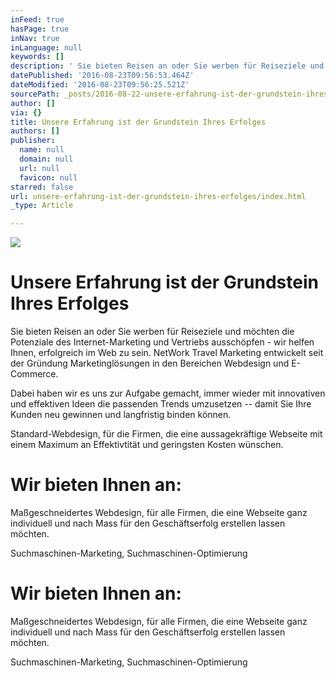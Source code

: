 ```yaml
---
inFeed: true
hasPage: true
inNav: true
inLanguage: null
keywords: []
description: ' Sie bieten Reisen an oder Sie werben für Reiseziele und möchten die Potenziale des Internet-Marketing und Vertriebs ausschöpfen - wir helfen Ihnen, erfolgreich im Web zu sein. NetWork Travel Marketing entwickelt seit der Gründung Marketinglösungen in den Bereichen Webdesign und E-Commerce.'
datePublished: '2016-08-23T09:56:53.464Z'
dateModified: '2016-08-23T09:56:25.521Z'
sourcePath: _posts/2016-08-22-unsere-erfahrung-ist-der-grundstein-ihres-erfolges.md
author: []
via: {}
title: Unsere Erfahrung ist der Grundstein Ihres Erfolges
authors: []
publisher:
  name: null
  domain: null
  url: null
  favicon: null
starred: false
url: unsere-erfahrung-ist-der-grundstein-ihres-erfolges/index.html
_type: Article

---
```

![](https://the-grid-user-content.s3-us-west-2.amazonaws.com/6b90bf9d-2184-448c-8e2f-51445f22e0af.jpg)

# Unsere Erfahrung ist der Grundstein Ihres Erfolges

Sie bieten Reisen an oder Sie werben für Reiseziele und möchten die Potenziale des Internet-Marketing und Vertriebs ausschöpfen - wir helfen Ihnen, erfolgreich im Web zu sein. NetWork Travel Marketing entwickelt seit der Gründung Marketinglösungen in den Bereichen Webdesign und E-Commerce.

Dabei haben wir es uns zur Aufgabe gemacht, immer wieder mit innovativen und effektiven Ideen die passenden Trends umzusetzen -- damit Sie Ihre Kunden neu gewinnen und langfristig binden können.

Standard-Webdesign, für die Firmen, die eine aussagekräftige Webseite mit einem Maximum an Effektivtität und geringsten Kosten wünschen.

# Wir bieten Ihnen an:

Maßgeschneidertes Webdesign, für alle Firmen, die eine Webseite ganz individuell und nach Mass für den Geschäftserfolg erstellen lassen möchten.

Suchmaschinen-Marketing, Suchmaschinen-Optimierung

# Wir bieten Ihnen an:

Maßgeschneidertes Webdesign, für alle Firmen, die eine Webseite ganz individuell und nach Mass für den Geschäftserfolg erstellen lassen möchten.

Suchmaschinen-Marketing, Suchmaschinen-Optimierung